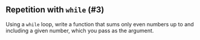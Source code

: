 ## Repetition with `while` (#3)

Using a `while` loop, write a function that sums only even numbers up to and
including a given number, which you pass as the argument.